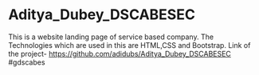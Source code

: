 # Aditya_Dubey_DSCABESEC
This is a website landing page of service based company. The Technologies which are used in this are HTML,CSS and Bootstrap.
Link of the project- https://github.com/adidubs/Aditya_Dubey_DSCABESEC
#gdscabes
